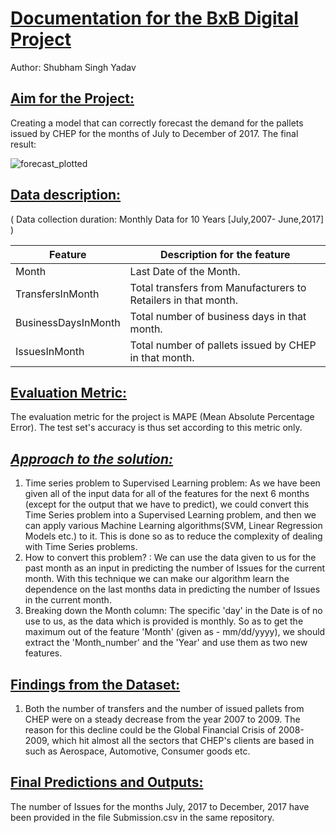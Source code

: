 # <u>Documentation for the BxB Digital Project</u>

Author: Shubham Singh Yadav



## <u>Aim for the Project:</u>

Creating a model that can correctly forecast the demand for the pallets issued by CHEP for the months of July to December of 2017. 
The final result: 

![forecast_plotted](https://user-images.githubusercontent.com/15797312/37564914-6f07c9ea-2ac5-11e8-8ec1-2b80f4fba0d6.png)


## <u>Data description:</u>

( Data collection duration: Monthly Data for 10 Years [July,2007- June,2017] )

| Feature             | Description for the feature                                  |
| ------------------- | ------------------------------------------------------------ |
| Month               | Last Date of the Month.                                      |
| TransfersInMonth    | Total transfers from Manufacturers to Retailers in that month. |
| BusinessDaysInMonth | Total number of business days in that month.                 |
| IssuesInMonth       | Total number of pallets issued by CHEP in that month.        |

## <u>Evaluation Metric:</u>

The evaluation metric for the project is MAPE (Mean Absolute Percentage Error). The test set's accuracy is thus set according to this metric only. 

## **<u>*Approach to the solution:*</u>**

1. Time series problem to Supervised Learning problem: 
   As we have been given all of the input data for all of the features for the next 6 months (except for the output that we have to predict), we could convert this Time Series problem into a Supervised Learning problem, and then we can apply various Machine Learning algorithms(SVM, Linear Regression Models etc.) to it. This is done so as to reduce the complexity of dealing with Time Series problems. 
2. How to convert this problem? :
   We can use the data given to us for the past month as an input in predicting the number of Issues for the current month. With this technique we can make our algorithm learn the dependence on the last months data in predicting the number of Issues in the current month. 
3. Breaking down the Month column: 
   The specific 'day' in the Date is of no use to us, as the data which is provided is monthly. So as to get the maximum out of the feature 'Month' (given as - mm/dd/yyyy), we should extract the 'Month_number' and the 'Year' and use them as two new features.

## <u>Findings from the Dataset:</u>

1. Both the number of transfers and the number of issued pallets from CHEP were on a steady decrease from the year 2007 to 2009. The reason for this decline could be the Global Financial Crisis of 2008-2009, which hit almost all the sectors that CHEP's clients are based in such as Aerospace, Automotive, Consumer goods etc.

## <u>Final Predictions and Outputs:</u>

The number of Issues for the months July, 2017 to December, 2017 have been provided in the file Submission.csv in the same repository. 
